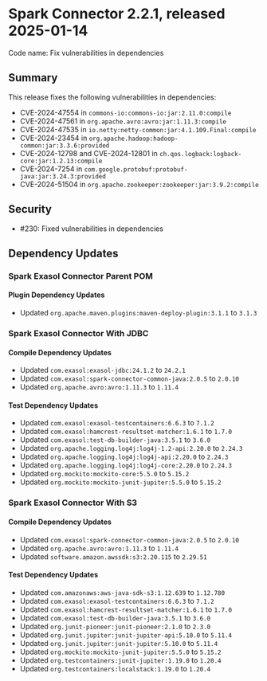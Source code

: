 # Spark Connector 2.2.1, released 2025-01-14

Code name: Fix vulnerabilities in dependencies

## Summary

This release fixes the following vulnerabilities in dependencies:

* CVE-2024-47554 in `commons-io:commons-io:jar:2.11.0:compile`
* CVE-2024-47561 in `org.apache.avro:avro:jar:1.11.3:compile`
* CVE-2024-47535 in `io.netty:netty-common:jar:4.1.109.Final:compile`
* CVE-2024-23454 in `org.apache.hadoop:hadoop-common:jar:3.3.6:provided`
* CVE-2024-12798 and CVE-2024-12801 in `ch.qos.logback:logback-core:jar:1.2.13:compile`
* CVE-2024-7254 in `com.google.protobuf:protobuf-java:jar:3.24.3:provided`
* CVE-2024-51504 in `org.apache.zookeeper:zookeeper:jar:3.9.2:compile`

## Security

* #230: Fixed vulnerabilities in dependencies

## Dependency Updates

### Spark Exasol Connector Parent POM

#### Plugin Dependency Updates

* Updated `org.apache.maven.plugins:maven-deploy-plugin:3.1.1` to `3.1.3`

### Spark Exasol Connector With JDBC

#### Compile Dependency Updates

* Updated `com.exasol:exasol-jdbc:24.1.2` to `24.2.1`
* Updated `com.exasol:spark-connector-common-java:2.0.5` to `2.0.10`
* Updated `org.apache.avro:avro:1.11.3` to `1.11.4`

#### Test Dependency Updates

* Updated `com.exasol:exasol-testcontainers:6.6.3` to `7.1.2`
* Updated `com.exasol:hamcrest-resultset-matcher:1.6.1` to `1.7.0`
* Updated `com.exasol:test-db-builder-java:3.5.1` to `3.6.0`
* Updated `org.apache.logging.log4j:log4j-1.2-api:2.20.0` to `2.24.3`
* Updated `org.apache.logging.log4j:log4j-api:2.20.0` to `2.24.3`
* Updated `org.apache.logging.log4j:log4j-core:2.20.0` to `2.24.3`
* Updated `org.mockito:mockito-core:5.5.0` to `5.15.2`
* Updated `org.mockito:mockito-junit-jupiter:5.5.0` to `5.15.2`

### Spark Exasol Connector With S3

#### Compile Dependency Updates

* Updated `com.exasol:spark-connector-common-java:2.0.5` to `2.0.10`
* Updated `org.apache.avro:avro:1.11.3` to `1.11.4`
* Updated `software.amazon.awssdk:s3:2.20.115` to `2.29.51`

#### Test Dependency Updates

* Updated `com.amazonaws:aws-java-sdk-s3:1.12.639` to `1.12.780`
* Updated `com.exasol:exasol-testcontainers:6.6.3` to `7.1.2`
* Updated `com.exasol:hamcrest-resultset-matcher:1.6.1` to `1.7.0`
* Updated `com.exasol:test-db-builder-java:3.5.1` to `3.6.0`
* Updated `org.junit-pioneer:junit-pioneer:2.1.0` to `2.3.0`
* Updated `org.junit.jupiter:junit-jupiter-api:5.10.0` to `5.11.4`
* Updated `org.junit.jupiter:junit-jupiter:5.10.0` to `5.11.4`
* Updated `org.mockito:mockito-junit-jupiter:5.5.0` to `5.15.2`
* Updated `org.testcontainers:junit-jupiter:1.19.0` to `1.20.4`
* Updated `org.testcontainers:localstack:1.19.0` to `1.20.4`
